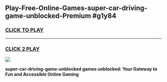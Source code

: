 
## Play-Free-Online-Games-super-car-driving-game-unblocked-Premium #g1y84
<h3>
<a href="https://premium.freeplayer.one?title=super-car-driving-game-unblocked&ref=8M">CLICK TO PLAY</a></h3>
<hr>

<h3>
<a href="https://premium.freeplayer.one?title=super-car-driving-game-unblocked&ref=8M">CLICK 2 PLAY</a>
  
</h3>

<a href="https://premium.freeplayer.one?title=super-car-driving-game-unblocked&ref=8M"><img src="https://clearcache.store/games.png"></a>


**super-car-driving-game-unblocked games unblocked: Your Gateway to Fun and Accessible Online Gaming**
